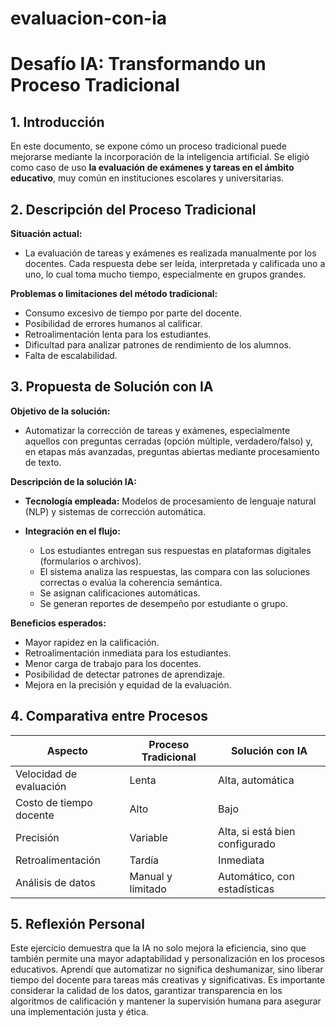 # evaluacion-con-ia
# Desafío IA: Transformando un Proceso Tradicional

## 1. Introducción

En este documento, se expone cómo un proceso tradicional puede mejorarse mediante la incorporación de la inteligencia artificial. Se eligió como caso de uso **la evaluación de exámenes y tareas en el ámbito educativo**, muy común en instituciones escolares y universitarias.

## 2. Descripción del Proceso Tradicional

**Situación actual:**

- La evaluación de tareas y exámenes es realizada manualmente por los docentes. Cada respuesta debe ser leída, interpretada y calificada uno a uno, lo cual toma mucho tiempo, especialmente en grupos grandes.

**Problemas o limitaciones del método tradicional:**

- Consumo excesivo de tiempo por parte del docente.
- Posibilidad de errores humanos al calificar.
- Retroalimentación lenta para los estudiantes.
- Dificultad para analizar patrones de rendimiento de los alumnos.
- Falta de escalabilidad.

## 3. Propuesta de Solución con IA

**Objetivo de la solución:**

- Automatizar la corrección de tareas y exámenes, especialmente aquellos con preguntas cerradas (opción múltiple, verdadero/falso) y, en etapas más avanzadas, preguntas abiertas mediante procesamiento de texto.

**Descripción de la solución IA:**

- **Tecnología empleada:** Modelos de procesamiento de lenguaje natural (NLP) y sistemas de corrección automática.
  
- **Integración en el flujo:**
  - Los estudiantes entregan sus respuestas en plataformas digitales (formularios o archivos).
  - El sistema analiza las respuestas, las compara con las soluciones correctas o evalúa la coherencia semántica.
  - Se asignan calificaciones automáticas.
  - Se generan reportes de desempeño por estudiante o grupo.

**Beneficios esperados:**

- Mayor rapidez en la calificación.
- Retroalimentación inmediata para los estudiantes.
- Menor carga de trabajo para los docentes.
- Posibilidad de detectar patrones de aprendizaje.
- Mejora en la precisión y equidad de la evaluación.

## 4. Comparativa entre Procesos

| Aspecto                    | Proceso Tradicional              | Solución con IA                         |
|----------------------------|----------------------------------|-----------------------------------------|
| Velocidad de evaluación    | Lenta                            | Alta, automática                        |
| Costo de tiempo docente    | Alto                             | Bajo                                    |
| Precisión                  | Variable                         | Alta, si está bien configurado          |
| Retroalimentación          | Tardía                           | Inmediata                               |
| Análisis de datos          | Manual y limitado                | Automático, con estadísticas            |

## 5. Reflexión Personal

Este ejercicio demuestra que la IA no solo mejora la eficiencia, sino que también permite una mayor adaptabilidad y personalización en los procesos educativos. Aprendí que automatizar no significa deshumanizar, sino liberar tiempo del docente para tareas más creativas y significativas. Es importante considerar la calidad de los datos, garantizar transparencia en los algoritmos de calificación y mantener la supervisión humana para asegurar una implementación justa y ética.
